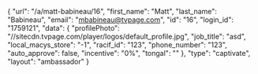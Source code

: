 {
    "url": "\/a\/matt-babineau\/16",
    "first_name": "Matt",
    "last_name": "Babineau",
    "email": "mbabineau@tvpage.com",
    "id": "16",
    "login_id": "1759121",
    "data": {
        "profilePhoto": "\/\/sitecdn.tvpage.com\/player\/logos\/default_profile.jpg",
        "job_title": "asd",
        "local_macys_store": "-1",
        "racif_id": "123",
        "phone_number": "123",
        "auto_approve": false,
        "incentive": "0%",
        "tongal": ""
    },
    "type": "captivate",
    "layout": "ambassador"
}